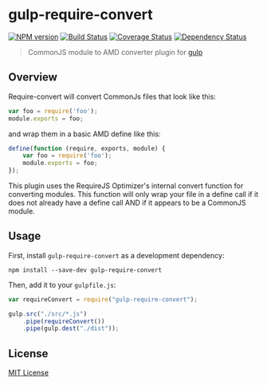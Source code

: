 # gulp-require-convert
[![NPM version][npm-image]][npm-url] [![Build Status][travis-image]][travis-url]  [![Coverage Status][coveralls-image]][coveralls-url] [![Dependency Status][depstat-image]][depstat-url]

> CommonJS module to AMD converter plugin for [gulp](https://github.com/wearefractal/gulp) 

## Overview

Require-convert will convert CommonJs files that look like this:

```javascript
var foo = require('foo');
module.exports = foo;
```

and wrap them in a basic AMD define like this:

```javascript
define(function (require, exports, module) {
    var foo = require('foo');
    module.exports = foo;
});
```
This plugin uses the RequireJS Optimizer's internal convert function for converting modules. This function will only wrap your file in a define call if it does not already have a define call AND if it appears to be a CommonJS module.

## Usage

First, install `gulp-require-convert` as a development dependency:

```shell
npm install --save-dev gulp-require-convert
```

Then, add it to your `gulpfile.js`:

```javascript
var requireConvert = require("gulp-require-convert");

gulp.src("./src/*.js")
    .pipe(requireConvert())
    .pipe(gulp.dest("./dist"));
```


## License

[MIT License](http://en.wikipedia.org/wiki/MIT_License)

[npm-url]: https://npmjs.org/package/gulp-require-convert
[npm-image]: https://badge.fury.io/js/gulp-require-convert.png

[travis-url]: http://travis-ci.org/nixonchris/gulp-require-convert
[travis-image]: https://secure.travis-ci.org/nixonchris/gulp-require-convert.png?branch=master

[coveralls-url]: https://coveralls.io/r/nixonchris/gulp-require-convert
[coveralls-image]: https://coveralls.io/repos/nixonchris/gulp-require-convert/badge.png

[depstat-url]: https://david-dm.org/nixonchris/gulp-require-convert
[depstat-image]: https://david-dm.org/nixonchris/gulp-require-convert.png

